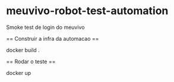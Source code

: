 # meuvivo-robot-test-automation
Smoke test de login do meuvivo


== Construir a infra da automacao ==

docker build .


== Rodar o teste ==

docker up
